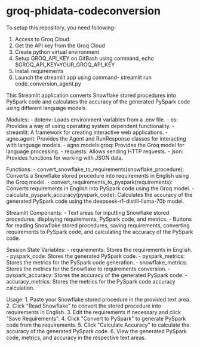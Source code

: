 # groq-phidata-codeconversion

To setup this repository, you need following-

1. Access to Groq Cloud.
2. Get the API key from the Groq Cloud
3. Create python virtual environment
4. Setup GROQ_API_KEY on GitBash using command, echo $GROQ_API_KEY=YOUR_GROQ_API_KEY
5. Install requirements
6. Launch the streamlit app using command- streamlit run code_conversion_agent.py

This Streamlit application converts Snowflake stored procedures into PySpark code and calculates the accuracy of the generated PySpark code using different language models.

Modules:
    - dotenv: Loads environment variables from a .env file.
    - os: Provides a way of using operating system dependent functionality.
    - streamlit: A framework for creating interactive web applications.
    - agno.agent: Provides the Agent and RunResponse classes for interacting with language models.
    - agno.models.groq: Provides the Groq model for language processing.
    - requests: Allows sending HTTP requests.
    - json: Provides functions for working with JSON data.

Functions:
    - convert_snowflake_to_requirements(snowflake_procedure): Converts a Snowflake stored procedure into requirements in English using the Groq model.
    - convert_requirements_to_pyspark(requirements): Converts requirements in English into PySpark code using the Groq model.
    - calculate_pyspark_accuracy(pyspark_code): Calculates the accuracy of the generated PySpark code using the deepseek-r1-distill-llama-70b model.

Streamlit Components:
    - Text areas for inputting Snowflake stored procedures, displaying requirements, PySpark code, and metrics.
    - Buttons for reading Snowflake stored procedures, saving requirements, converting requirements to PySpark code, and calculating the accuracy of the PySpark code.

Session State Variables:
    - requirements: Stores the requirements in English.
    - pyspark_code: Stores the generated PySpark code.
    - pyspark_metrics: Stores the metrics for the PySpark code generation.
    - snowflake_metrics: Stores the metrics for the Snowflake to requirements conversion.
    - pyspark_accuracy: Stores the accuracy of the generated PySpark code.
    - accuracy_metrics: Stores the metrics for the PySpark code accuracy calculation.

Usage:
    1. Paste your Snowflake stored procedure in the provided text area.
    2. Click "Read Snowflake" to convert the stored procedure into requirements in English.
    3. Edit the requirements if necessary and click "Save Requirements".
    4. Click "Convert to PySpark" to generate PySpark code from the requirements.
    5. Click "Calculate Accuracy" to calculate the accuracy of the generated PySpark code.
    6. View the generated PySpark code, metrics, and accuracy in the respective text areas.
